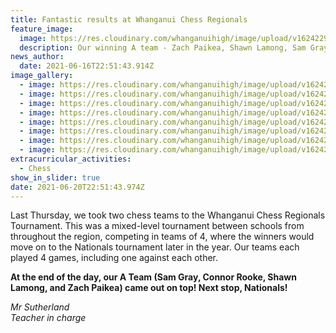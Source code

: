 ```yaml
---
title: Fantastic results at Whanganui Chess Regionals
feature_image:
  image: https://res.cloudinary.com/whanganuihigh/image/upload/v1624229915/News/1.Main_photo.jpg
  description: Our winning A team - Zach Paikea, Shawn Lamong, Sam Gray and Connor Rooke.
news_author:
  date: 2021-06-16T22:51:43.914Z
image_gallery:
  - image: https://res.cloudinary.com/whanganuihigh/image/upload/v1624229956/News/IMG_1528.jpg
  - image: https://res.cloudinary.com/whanganuihigh/image/upload/v1624229992/News/IMG_1544.jpg
  - image: https://res.cloudinary.com/whanganuihigh/image/upload/v1624230028/News/IMG_1552.jpg
  - image: https://res.cloudinary.com/whanganuihigh/image/upload/v1624230100/News/IMG_1558.jpg
  - image: https://res.cloudinary.com/whanganuihigh/image/upload/v1624230139/News/IMG_1567.jpg
  - image: https://res.cloudinary.com/whanganuihigh/image/upload/v1624230179/News/IMG_1570.jpg
  - image: https://res.cloudinary.com/whanganuihigh/image/upload/v1624230215/News/IMG_1577.jpg
  - image: https://res.cloudinary.com/whanganuihigh/image/upload/v1624230258/News/IMG_1585.jpg
extracurricular_activities:
  - Chess
show_in_slider: true
date: 2021-06-20T22:51:43.974Z
---
```

Last Thursday, we took two chess teams to the Whanganui Chess Regionals Tournament. This was a mixed-level tournament between schools from throughout the region, competing in teams of 4, where the winners would move on to the Nationals tournament later in the year. Our teams each played 4 games, including one against each other. 

**At the end of the day, our A Team (Sam Gray, Connor Rooke, Shawn Lamong, and Zach Paikea) came out on top!  Next stop, Nationals!**

*Mr Sutherland  
Teacher in charge*


